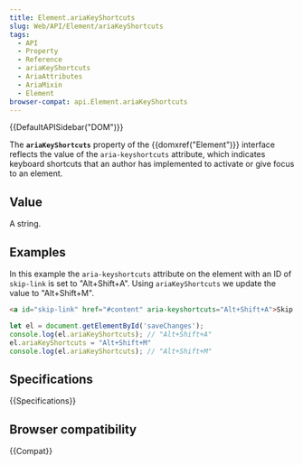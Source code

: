 ```yaml
---
title: Element.ariaKeyShortcuts
slug: Web/API/Element/ariaKeyShortcuts
tags:
  - API
  - Property
  - Reference
  - ariaKeyShortcuts
  - AriaAttributes
  - AriaMixin
  - Element
browser-compat: api.Element.ariaKeyShortcuts
---
```

{{DefaultAPISidebar("DOM")}}

The **`ariaKeyShortcuts`** property of the {{domxref("Element")}} interface reflects the value of the `aria-keyshortcuts` attribute, which indicates keyboard shortcuts that an author has implemented to activate or give focus to an element.

## Value

A string.

## Examples

In this example the `aria-keyshortcuts` attribute on the element with an ID of `skip-link` is set to "Alt+Shift+A". Using `ariaKeyShortcuts` we update the value to "Alt+Shift+M".

```html
<a id="skip-link" href="#content" aria-keyshortcuts="Alt+Shift+A">Skip to content</a>
```

```js
let el = document.getElementById('saveChanges');
console.log(el.ariaKeyShortcuts); // "Alt+Shift+A"
el.ariaKeyShortcuts = "Alt+Shift+M"
console.log(el.ariaKeyShortcuts); // "Alt+Shift+M"
```

## Specifications

{{Specifications}}

## Browser compatibility

{{Compat}}
